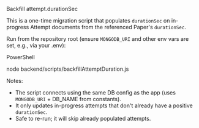 Backfill attempt.durationSec

This is a one-time migration script that populates `durationSec` on in-progress Attempt documents from the referenced Paper's `durationSec`.

Run from the repository root (ensure `MONGODB_URI` and other env vars are set, e.g., via your .env):

PowerShell

node backend/scripts/backfillAttemptDuration.js

Notes:
- The script connects using the same DB config as the app (uses `MONGODB_URI` + DB_NAME from constants).
- It only updates in-progress attempts that don't already have a positive `durationSec`.
- Safe to re-run; it will skip already populated attempts.
